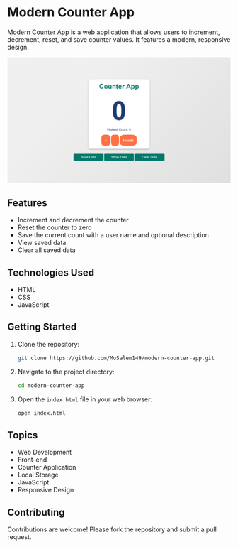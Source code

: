 # Modern Counter App

Modern Counter App is a web application that allows users to increment, decrement, reset, and save counter values. It features a modern, responsive design.

![Modern Counter App](Counter_App_Image.png)

## Features

- Increment and decrement the counter
- Reset the counter to zero
- Save the current count with a user name and optional description
- View saved data
- Clear all saved data

## Technologies Used

- HTML
- CSS
- JavaScript

## Getting Started

1. Clone the repository:
    ```bash
    git clone https://github.com/MoSalem149/modern-counter-app.git
    ```

2. Navigate to the project directory:
    ```bash
    cd modern-counter-app
    ```

3. Open the `index.html` file in your web browser:
    ```bash
    open index.html
    ```

## Topics

- Web Development
- Front-end
- Counter Application
- Local Storage
- JavaScript
- Responsive Design

## Contributing

Contributions are welcome! Please fork the repository and submit a pull request.

